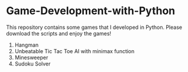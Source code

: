 # Game-Development-with-Python
This repository contains some games that I developed in Python. Please download the scripts and enjoy the games!

1. Hangman
2. Unbeatable Tic Tac Toe AI with minimax function
3. Minesweeper
4. Sudoku Solver
